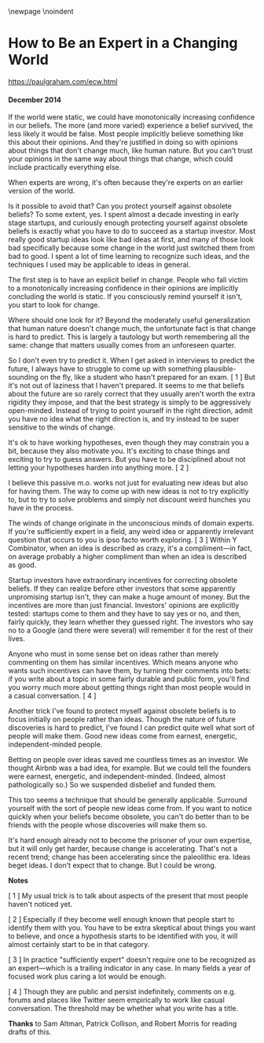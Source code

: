 \newpage
\noindent

How to Be an Expert in a Changing World
=======================================


  

<https://paulgraham.com/ecw.html>
  

#### December 2014


  

  

 If the world were static, we could have monotonically increasing
confidence in our beliefs. The more (and more varied) experience
a belief survived, the less likely it would be false. Most people
implicitly believe something like this about their opinions. And
they're justified in doing so with opinions about things that don't
change much, like human nature. But you can't trust your opinions
in the same way about things that change, which could include
practically everything else.
   

  

 When experts are wrong, it's often because they're experts on an
earlier version of the world.
   

  

 Is it possible to avoid that? Can you protect yourself against
obsolete beliefs? To some extent, yes. I spent almost a decade
investing in early stage startups, and curiously enough protecting
yourself against obsolete beliefs is exactly what you have to do
to succeed as a startup investor. Most really good startup ideas
look like bad ideas at first, and many of those look bad specifically
because some change in the world just switched them from bad to
good. I spent a lot of time learning to recognize such ideas, and
the techniques I used may be applicable to ideas in general.
   

  

 The first step is to have an explicit belief in change. People who
fall victim to a monotonically increasing confidence in their
opinions are implicitly concluding the world is static. If you
consciously remind yourself it isn't, you start to look for change.
   

  

 Where should one look for it? Beyond the moderately useful
generalization that human nature doesn't change much, the unfortunate
fact is that change is hard to predict. This is largely a tautology
but worth remembering all the same: change that matters usually
comes from an unforeseen quarter.
   

  

 So I don't even try to predict it. When I get asked in interviews
to predict the future, I always have to struggle to come up with
something plausible\-sounding on the fly, like a student who hasn't
prepared for an exam.
 \[
 1
 ]
 But it's not out of laziness that I haven't
prepared. It seems to me that beliefs about the future are so
rarely correct that they usually aren't worth the extra rigidity
they impose, and that the best strategy is simply to be aggressively
open\-minded. Instead of trying to point yourself in the right
direction, admit you have no idea what the right direction is, and
try instead to be super sensitive to the winds of change.
   

  

 It's ok to have working hypotheses, even though they may constrain
you a bit, because they also motivate you. It's exciting to chase
things and exciting to try to guess answers. But you have to be
disciplined about not letting your hypotheses harden into anything
more.
 \[
 2
 ]
   

  

 I believe this passive m.o. works not just for evaluating new ideas
but also for having them. The way to come up with new ideas is not
to try explicitly to, but to try to solve problems and simply not
discount weird hunches you have in the process.
   

  

 The winds of change originate in the unconscious minds of domain
experts. If you're sufficiently expert in a field, any weird idea
or apparently irrelevant question that occurs to you is ipso facto
worth exploring.
 \[
 3
 ]
 Within Y Combinator, when an idea is described
as crazy, it's a compliment—in fact, on average probably a
higher compliment than when an idea is described as good.
   

  

 Startup investors have extraordinary incentives for correcting
obsolete beliefs. If they can realize before other investors that
some apparently unpromising startup isn't, they can make a huge
amount of money. But the incentives are more than just financial.
Investors' opinions are explicitly tested: startups come to them
and they have to say yes or no, and then, fairly quickly, they learn
whether they guessed right. The investors who say no to a Google
(and there were several) will remember it for the rest of their
lives.
   

  

 Anyone who must in some sense bet on ideas rather than merely
commenting on them has similar incentives. Which means anyone who
wants such incentives can have them, by turning their comments into
bets: if you write about a topic in some fairly durable and public
form, you'll find you worry much more about getting things right
than most people would in a casual conversation.
 \[
 4
 ]
   

  

 Another trick I've found to protect myself against obsolete beliefs
is to focus initially on people rather than ideas. Though the nature
of future discoveries is hard to predict, I've found I can predict
quite well what sort of people will make them. Good new ideas come
from earnest, energetic, independent\-minded people.
   

  

 Betting on people over ideas saved me countless times as an investor.
We thought Airbnb was a bad idea, for example. But we could tell
the founders were earnest, energetic, and independent\-minded.
(Indeed, almost pathologically so.) So we suspended disbelief and
funded them.
   

  

 This too seems a technique that should be generally applicable.
Surround yourself with the sort of people new ideas come from. If
you want to notice quickly when your beliefs become obsolete, you
can't do better than to be friends with the people whose discoveries
will make them so.
   

  

 It's hard enough already not to become the prisoner of your own
expertise, but it will only get harder, because change is accelerating.
That's not a recent trend; change has been accelerating since the
paleolithic era. Ideas beget ideas. I don't expect that to change.
But I could be wrong.
   

  

  

  

  

  

**Notes** 
  

  

 \[
 1
 ]
My usual trick is to talk about aspects of the present that
most people haven't noticed yet.
   

  

 \[
 2
 ]
Especially if they become well enough known that people start
to identify them with you. You have to be extra skeptical about
things you want to believe, and once a hypothesis starts to be
identified with you, it will almost certainly start to be in that
category.
   

  

 \[
 3
 ]
In practice "sufficiently expert" doesn't require one to be
recognized as an expert—which is a trailing indicator in any
case. In many fields a year of focused work plus caring a lot would
be enough.
   

  

 \[
 4
 ]
Though they are public and persist indefinitely, comments on
e.g. forums and places like Twitter seem empirically to work like
casual conversation. The threshold may be whether what you write
has a title.
   

  

**Thanks** 
 to Sam Altman, Patrick Collison, and Robert Morris
for reading drafts of this.
   

  


